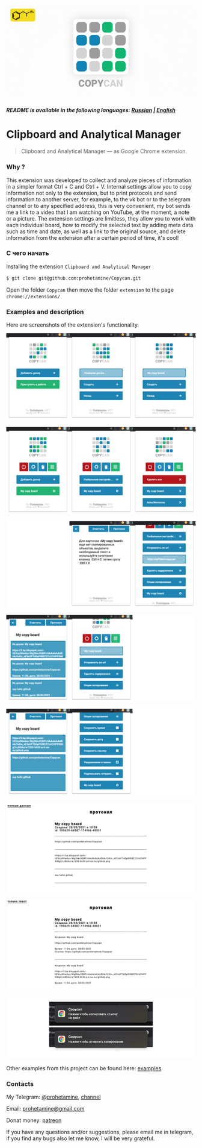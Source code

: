 ![logo](https://github.com/prohetamine/Copycan/blob/main/media/logo.png)

##### README is available in the following languages: [Russian](https://github.com/prohetamine/Copycan/blob/main/README/russian.md) | [English](https://github.com/prohetamine/Copycan/blob/main/README.md)


# Clipboard and Analytical Manager

> Clipboard and Analytical Manager — as Google Chrome extension.

### Why ?
This extension was developed to collect and analyze pieces of information in a simpler format Ctrl + C and Ctrl + V. Internal settings allow you to copy information not only to the extension, but to print protocols and send information to another server, for example, to the vk bot or to the telegram channel or to any specified address, this is very convenient, my bot sends me a link to a video that I am watching on YouTube, at the moment, a note or a picture. The extension settings are limitless, they allow you to work with each individual board, how to modify the selected text by adding meta data such as time and date, as well as a link to the original source, and delete information from the extension after a certain period of time, it's cool!

### С чего начать

Installing the extension ```Clipboard and Analytical Manager```

```sh
$ git clone git@github.com:prohetamine/Copycan.git
```

Open the folder ```Copycan``` then move the folder ```extension``` to the page ```chrome://extensions/```

### Examples and description

Here are screenshots of the extension's functionality.

![example](https://github.com/prohetamine/Copycan/blob/main/media/1.png)

![example](https://github.com/prohetamine/Copycan/blob/main/media/2.png)

![example](https://github.com/prohetamine/Copycan/blob/main/media/3.png)

![example](https://github.com/prohetamine/Copycan/blob/main/media/4.png)

![example](https://github.com/prohetamine/Copycan/blob/main/media/5.png)

![example](https://github.com/prohetamine/Copycan/blob/main/media/6.png)

![example](https://github.com/prohetamine/Copycan/blob/main/media/7.png)

![example](https://github.com/prohetamine/Copycan/blob/main/media/8.png)

Other examples from this project can be found here: [examples](https://github.com/prohetamine/Copycan/blob/main/examples)

### Contacts

My Telegram: [@prohetamine](https://t.me/prohetamine), [channel](https://t.me/prohetamines)

Email: prohetamine@gmail.com

Donat money: [patreon](https://www.patreon.com/prohetamine)

If you have any questions and/or suggestions, please email me in telegram, if you find any bugs also let me know, I will be very grateful.
